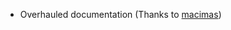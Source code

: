 * Overhauled documentation (Thanks to [macimas](https://github.com/replaceitem/carpet-discarpet/pull/48))